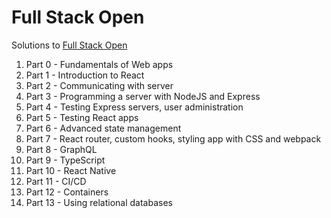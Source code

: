# Full Stack Open
Solutions to [Full Stack Open](https://fullstackopen.com/)

1. Part 0 - Fundamentals of Web apps
2. Part 1 - Introduction to React
3. Part 2 - Communicating with server
4. Part 3 - Programming a server with NodeJS and Express
5. Part 4 - Testing Express servers, user administration
6. Part 5 - Testing React apps
7. Part 6 - Advanced state management
8. Part 7 - React router, custom hooks, styling app with CSS and webpack
9. Part 8 - GraphQL
10. Part 9 - TypeScript
11. Part 10 - React Native
12. Part 11 - CI/CD
13. Part 12 - Containers
14. Part 13 - Using relational databases
